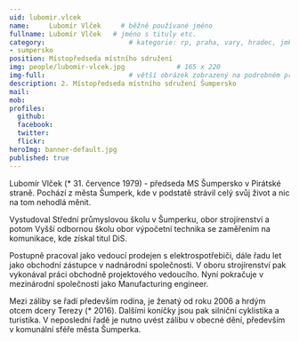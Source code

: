 ```yaml
---
uid: lubomir.vlcek
name:     Lubomír Vlček     # běžně používané jméno
fullname: Lubomír Vlček   # jméno s tituly etc.
category:                     # kategorie: rp, praha, vary, hradec, jmk, senat
- sumpersko
position: Místopředseda místního sdružení
img: people/lubomir-vlcek.jpg             # 165 x 220
img-full:                     # větší obrázek zobrazený na podrobném profilu
description: 2. Místopředseda místního sdružení Šumpersko               # kratký popis, max 160 znaků
mail: 
mob:
profiles:
  github:
  facebook:       
  twitter:        
  flickr:
heroImg: banner-default.jpg
published: true
---
```

Lubomír Vlček (* 31. července 1979) - předseda MS Šumpersko v Pirátské straně. Pochází z města Šumperk, kde v podstatě strávil celý svůj život a nic na tom nehodlá měnit.

Vystudoval Střední průmyslovou školu v Šumperku, obor strojírenství a potom Vyšší odbornou školu obor výpočetní technika se zaměřením na komunikace, kde získal titul DiS.

Postupně pracoval jako vedoucí prodejen s elektrospotřebiči, dále řadu let jako obchodní zástupce v nadnárodní společnosti. V oboru strojírenství pak vykonával práci obchodně projektového vedoucího. Nyní pokračuje v mezinárodní společnosti jako Manufacturing engineer.

Mezi záliby se řadí především rodina, je ženatý od roku 2006 a hrdým otcem dcery Terezy (* 2016). Dalšími koníčky jsou pak silniční cyklistika a turistika. V neposlední řadě je nutno uvést zálibu v obecné dění, především v komunální sféře města Šumperka. 